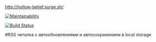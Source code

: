 http://hollow-belief.surge.sh/

[![Maintainability](https://api.codeclimate.com/v1/badges/a80d0a95b3d741e0aeb7/maintainability)](https://codeclimate.com/github/aimmlegate/project-lvl3-s234/maintainability)

[![Build Status](https://travis-ci.org/aimmlegate/project-lvl3-s234.svg?branch=master)](https://travis-ci.org/aimmlegate/project-lvl3-s234)

#RSS читалка с автообновлениями и автосохранением в local storage